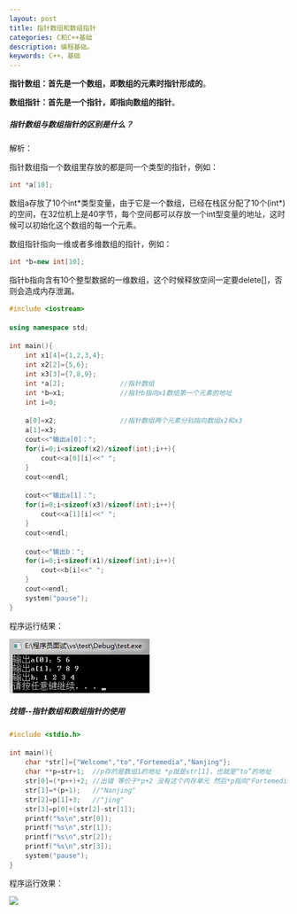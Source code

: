 ```yaml
---
layout: post
title: 指针数组和数组指针
categories: C和C++基础
description: 编程基础。
keywords: C++，基础
---
```


**指针数组：首先是一个数组，即数组的元素时指针形成的**。

**数组指针：首先是一个指针，即指向数组的指针**。

##### 指针数组与数组指针的区别是什么？

解析：

指针数组指一个数组里存放的都是同一个类型的指针，例如：

```cpp
int *a[10];
```

数组a存放了10个int*类型变量，由于它是一个数组，已经在栈区分配了10个(int\*)的空间，在32位机上是40字节，每个空间都可以存放一个int型变量的地址，这时候可以初始化这个数组的每一个元素。

数组指针指向一维或者多维数组的指针，例如：

```cpp
int *b=new int[10];
```

指针b指向含有10个整型数据的一维数组，这个时候释放空间一定要delete[]，否则会造成内存泄漏。

```cpp
#include <iostream>

using namespace std;

int main(){
	int x1[4]={1,2,3,4};
	int x2[2]={5,6};
	int x3[3]={7,8,9};
	int *a[2];              //指针数组
	int *b=x1;              //指针b指向x1数组第一个元素的地址
	int i=0;

	a[0]=x2;                //指针数组两个元素分别指向数组x2和x3
	a[1]=x3;
	cout<<"输出a[0]：";
	for(i=0;i<sizeof(x2)/sizeof(int);i++){
		cout<<a[0][i]<<" ";
	}
	cout<<endl;

	cout<<"输出a[1]：";
	for(i=0;i<sizeof(x3)/sizeof(int);i++){
		cout<<a[1][i]<<" ";
	}
	cout<<endl;

	cout<<"输出b：";
	for(i=0;i<sizeof(x1)/sizeof(int);i++){
		cout<<b[i]<<" ";
	}
	cout<<endl;
	system("pause");
}
```

程序运行结果：

![](/images/posts/C++/60.png)


##### 找错--指针数组和数组指针的使用

```cpp
#include <stdio.h>

int main(){
	char *str[]={"Welcome","to","Fortemedia","Nanjing"};
	char **p=str+1;  //p存的是数组1的地址 *p就是str[1]，也就是“to”的地址
	str[0]=(*p++)+2; //出错 等价于*p+2 没有这个内存单元 然后*p指向"Fortemedia"
	str[1]=*(p+1);   //"Nanjing"
	str[2]=p[1]+3;   //"jing"
	str[3]=p[0]+(str[2]-str[1]);
	printf("%s\n",str[0]);
	printf("%s\n",str[1]);
	printf("%s\n",str[2]);
	printf("%s\n",str[3]);
	system("pause");
}
```

程序运行效果：

![](/images/posts/Cpoint/61.png)

